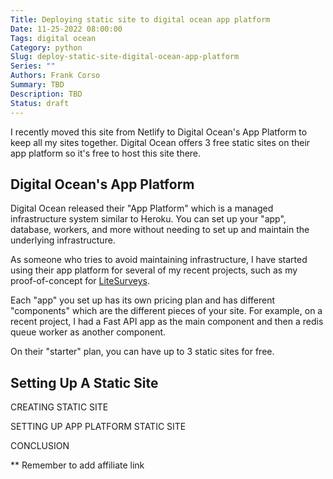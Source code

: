 ```yaml
---
Title: Deploying static site to digital ocean app platform
Date: 11-25-2022 08:00:00
Tags: digital ocean
Category: python
Slug: deploy-static-site-digital-ocean-app-platform
Series: ""
Authors: Frank Corso
Summary: TBD
Description: TBD
Status: draft
---
```

I recently moved this site from Netlify to Digital Ocean's App Platform to keep all my sites together. Digital Ocean offers 3 free static sites on their app platform so it's free to host this site there.

## Digital Ocean's App Platform

Digital Ocean released their "App Platform" which is a managed infrastructure system similar to Heroku. You can set up your "app", database, workers, and more without needing to set up and maintain the underlying infrastructure.

As someone who tries to avoid maintaining infrastructure, I have started using their app platform for several of my recent projects, such as my proof-of-concept for [LiteSurveys](https://litesurveys.com). 

Each "app" you set up has its own pricing plan and has different "components" which are the different pieces of your site. For example, on a recent project, I had a Fast API app as the main component and then a redis queue worker as another component. 

On their "starter" plan, you can have up to 3 static sites for free.

## Setting Up A Static Site

CREATING STATIC SITE

SETTING UP APP PLATFORM STATIC SITE

CONCLUSION



\*\* Remember to add affiliate link